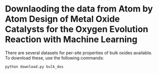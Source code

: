 # Downlaoding the data from Atom by Atom Design of Metal Oxide Catalysts for the Oxygen Evolution Reaction with Machine Learning

There are several datasets for per-site properties of bulk oxides available. To download these, use the following commands:
```
python download.py bulk_dos
```
